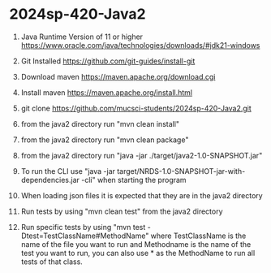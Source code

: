 # 2024sp-420-Java2
1. Java Runtime Version of 11 or higher https://www.oracle.com/java/technologies/downloads/#jdk21-windows

2. Git Installed https://github.com/git-guides/install-git

3. Download maven https://maven.apache.org/download.cgi

4. Install maven https://maven.apache.org/install.html

5. git clone https://github.com/mucsci-students/2024sp-420-Java2.git

6. from the java2 directory run "mvn clean install"

7. from the java2 directory run "mvn clean package"

8. from the java2 directory run "java -jar ./target/java2-1.0-SNAPSHOT.jar"
9. To run the CLI use "java -jar target/NRDS-1.0-SNAPSHOT-jar-with-dependencies.jar -cli" when starting the program

10. When loading json files it is expected that they are in the java2 directory

11. Run tests by using "mvn clean test" from the java2 directory

12. Run specific tests by using "mvn test -Dtest=TestClassName#MethodName" where TestClassName is the name
of the file you want to run and Methodname is the name of the test you want to run, you can also use *
as the MethodName to run all tests of that class.

